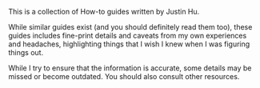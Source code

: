 This is a collection of How-to guides written by Justin Hu.

While similar guides exist (and you should definitely read them too), these guides includes fine-print details and caveats from my own experiences and headaches, highlighting things that I wish I knew when I was figuring things out.

While I try to ensure that the information is accurate, some details may be missed or become outdated. You should also consult other resources.
